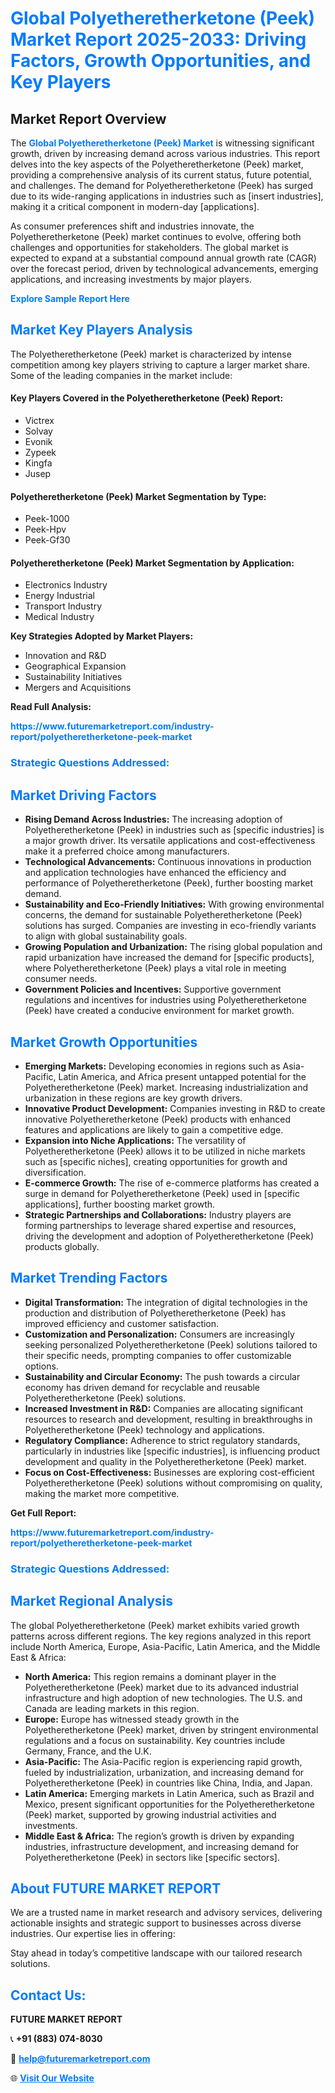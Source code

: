 <h1 style="color: #007BFF;">Global Polyetheretherketone (Peek) Market Report 2025-2033: Driving Factors, Growth Opportunities, and Key Players</h1>

<section id="overview">
<h2>Market Report Overview</h2>
<p>The <a href="https://www.futuremarketreport.com/industry-report/polyetheretherketone-peek-market" style="color: #007BFF; text-decoration: none;"><strong>Global Polyetheretherketone (Peek) Market</strong></a> is witnessing significant growth, driven by increasing demand across various industries. This report delves into the key aspects of the Polyetheretherketone (Peek) market, providing a comprehensive analysis of its current status, future potential, and challenges. The demand for Polyetheretherketone (Peek) has surged due to its wide-ranging applications in industries such as [insert industries], making it a critical component in modern-day [applications].</p>
<p>As consumer preferences shift and industries innovate, the Polyetheretherketone (Peek) market continues to evolve, offering both challenges and opportunities for stakeholders. The global market is expected to expand at a substantial compound annual growth rate (CAGR) over the forecast period, driven by technological advancements, emerging applications, and increasing investments by major players.</p>
</section>

<section id="overview">
<p><a href="https://www.futuremarketreport.com/request-sample/reportId=29632" style="color: #007BFF; text-decoration: none;"><strong>Explore Sample Report Here</strong></a></p>
</section>

<section id="key-players">
<h2 style="color: #007BFF;">Market Key Players Analysis</h2>
<p>The Polyetheretherketone (Peek) market is characterized by intense competition among key players striving to capture a larger market share. Some of the leading companies in the market include:</p>
<h4>Key Players Covered in the Polyetheretherketone (Peek) Report:</h4>
<ul><li>Victrex</li><li>Solvay</li><li>Evonik</li><li>Zypeek</li><li>Kingfa</li><li>Jusep</li></ul>
<h4>Polyetheretherketone (Peek) Market Segmentation by Type:</h4>
<ul><li>Peek-1000</li><li>Peek-Hpv</li><li>Peek-Gf30</li></ul>

<h4>Polyetheretherketone (Peek) Market Segmentation by Application:</h4>
<ul><li>Electronics Industry</li><li>Energy Industrial</li><li>Transport Industry</li><li>Medical Industry</li></ul>
<p><strong>Key Strategies Adopted by Market Players:</strong></p>
<ul>
<li>Innovation and R&D</li>
<li>Geographical Expansion</li>
<li>Sustainability Initiatives</li>
<li>Mergers and Acquisitions</li>
</ul>
</section>

<section>
<p><strong>Read Full Analysis: </strong></p><a href="https://www.futuremarketreport.com/industry-report/polyetheretherketone-peek-market" style="color: #007BFF; text-decoration: none;"><strong>https://www.futuremarketreport.com/industry-report/polyetheretherketone-peek-market</strong></a>
<h3 style="color: #007BFF;">Strategic Questions Addressed:</h3>
</section>

<section id="driving-factors">
<h2 style="color: #007BFF;">Market Driving Factors</h2>
<ul>
<li><strong>Rising Demand Across Industries:</strong> The increasing adoption of Polyetheretherketone (Peek) in industries such as [specific industries] is a major growth driver. Its versatile applications and cost-effectiveness make it a preferred choice among manufacturers.</li>
<li><strong>Technological Advancements:</strong> Continuous innovations in production and application technologies have enhanced the efficiency and performance of Polyetheretherketone (Peek), further boosting market demand.</li>
<li><strong>Sustainability and Eco-Friendly Initiatives:</strong> With growing environmental concerns, the demand for sustainable Polyetheretherketone (Peek) solutions has surged. Companies are investing in eco-friendly variants to align with global sustainability goals.</li>
<li><strong>Growing Population and Urbanization:</strong> The rising global population and rapid urbanization have increased the demand for [specific products], where Polyetheretherketone (Peek) plays a vital role in meeting consumer needs.</li>
<li><strong>Government Policies and Incentives:</strong> Supportive government regulations and incentives for industries using Polyetheretherketone (Peek) have created a conducive environment for market growth.</li>
</ul>
</section>

<section id="growth-opportunities">
<h2 style="color: #007BFF;">Market Growth Opportunities</h2>
<ul>
<li><strong>Emerging Markets:</strong> Developing economies in regions such as Asia-Pacific, Latin America, and Africa present untapped potential for the Polyetheretherketone (Peek) market. Increasing industrialization and urbanization in these regions are key growth drivers.</li>
<li><strong>Innovative Product Development:</strong> Companies investing in R&D to create innovative Polyetheretherketone (Peek) products with enhanced features and applications are likely to gain a competitive edge.</li>
<li><strong>Expansion into Niche Applications:</strong> The versatility of Polyetheretherketone (Peek) allows it to be utilized in niche markets such as [specific niches], creating opportunities for growth and diversification.</li>
<li><strong>E-commerce Growth:</strong> The rise of e-commerce platforms has created a surge in demand for Polyetheretherketone (Peek) used in [specific applications], further boosting market growth.</li>
<li><strong>Strategic Partnerships and Collaborations:</strong> Industry players are forming partnerships to leverage shared expertise and resources, driving the development and adoption of Polyetheretherketone (Peek) products globally.</li>
</ul>
</section>

<section id="trending-factors">
<h2 style="color: #007BFF;">Market Trending Factors</h2>
<ul>
<li><strong>Digital Transformation:</strong> The integration of digital technologies in the production and distribution of Polyetheretherketone (Peek) has improved efficiency and customer satisfaction.</li>
<li><strong>Customization and Personalization:</strong> Consumers are increasingly seeking personalized Polyetheretherketone (Peek) solutions tailored to their specific needs, prompting companies to offer customizable options.</li>
<li><strong>Sustainability and Circular Economy:</strong> The push towards a circular economy has driven demand for recyclable and reusable Polyetheretherketone (Peek) solutions.</li>
<li><strong>Increased Investment in R&D:</strong> Companies are allocating significant resources to research and development, resulting in breakthroughs in Polyetheretherketone (Peek) technology and applications.</li>
<li><strong>Regulatory Compliance:</strong> Adherence to strict regulatory standards, particularly in industries like [specific industries], is influencing product development and quality in the Polyetheretherketone (Peek) market.</li>
<li><strong>Focus on Cost-Effectiveness:</strong> Businesses are exploring cost-efficient Polyetheretherketone (Peek) solutions without compromising on quality, making the market more competitive.</li>
</ul>
</section>

<section>
<p><strong>Get Full Report: </strong></p><a href="https://www.futuremarketreport.com/industry-report/polyetheretherketone-peek-market" style="color: #007BFF; text-decoration: none;"><strong>https://www.futuremarketreport.com/industry-report/polyetheretherketone-peek-market</strong></a>
<h3 style="color: #007BFF;">Strategic Questions Addressed:</h3>
</section>


<section id="regional-analysis">
<h2 style="color: #007BFF;">Market Regional Analysis</h2>
<p>The global Polyetheretherketone (Peek) market exhibits varied growth patterns across different regions. The key regions analyzed in this report include North America, Europe, Asia-Pacific, Latin America, and the Middle East & Africa:</p>
<ul>
<li><strong>North America:</strong> This region remains a dominant player in the Polyetheretherketone (Peek) market due to its advanced industrial infrastructure and high adoption of new technologies. The U.S. and Canada are leading markets in this region.</li>
<li><strong>Europe:</strong> Europe has witnessed steady growth in the Polyetheretherketone (Peek) market, driven by stringent environmental regulations and a focus on sustainability. Key countries include Germany, France, and the U.K.</li>
<li><strong>Asia-Pacific:</strong> The Asia-Pacific region is experiencing rapid growth, fueled by industrialization, urbanization, and increasing demand for Polyetheretherketone (Peek) in countries like China, India, and Japan.</li>
<li><strong>Latin America:</strong> Emerging markets in Latin America, such as Brazil and Mexico, present significant opportunities for the Polyetheretherketone (Peek) market, supported by growing industrial activities and investments.</li>
<li><strong>Middle East & Africa:</strong> The region’s growth is driven by expanding industries, infrastructure development, and increasing demand for Polyetheretherketone (Peek) in sectors like [specific sectors].</li>
</ul>
</section>

<footer>
<h2 style="color: #007BFF;">About FUTURE MARKET REPORT</h2>
<p>We are a trusted name in market research and advisory services, delivering actionable insights and strategic support to businesses across diverse industries. Our expertise lies in offering:</p>

<p>Stay ahead in today’s competitive landscape with our tailored research solutions.</p>

<h2 style="color: #007BFF;">Contact Us:</h2>
<p><strong>FUTURE MARKET REPORT</strong></p>
<p>📞 <strong>+91 (883) 074-8030</strong></p>
<p>📧 <strong><a href="mailto:help@futuremarketreport.com" style="color: #007BFF;">help@futuremarketreport.com</a></strong></p>
<p>🌐 <strong><a href="https://www.futuremarketreport.com/" style="color: #007BFF;">Visit Our Website</a></strong></p>
</footer>